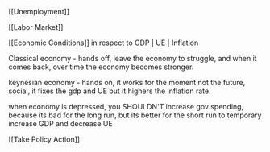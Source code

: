 [[Unemployment]]

[[Labor Market]]

[[Economic Conditions]] in respect to GDP | UE | Inflation

Classical economy - hands off, leave the economy to struggle, and when it comes back, over time the economy becomes stronger. 

keynesian economy - hands on, it works for the moment not the future, social, it fixes the gdp and UE but it highers the inflation rate.

when economy is depressed, you SHOULDN'T increase gov spending, because its bad for the long run, but its better for the short run to temporary increase GDP and decrease UE

[[Take Policy Action]]